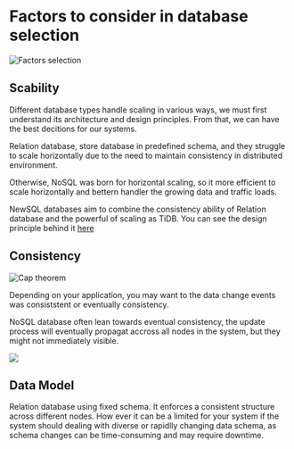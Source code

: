 # Factors to consider in database selection

![Factors selection](https://substack-post-media.s3.amazonaws.com/public/images/d05f286e-16e5-457c-aee3-cc6b960c796d_1600x755.png)


## Scability
Different database types handle scaling in various ways, we must first understand its architecture and design principles. From that, we can have the best decitions for our systems.

Relation database, store database in predefined schema, and they struggle to scale horizontally due to the need to maintain consistency in distributed environment.

Otherwise, NoSQL was born for horizontal scaling, so it more efficient to scale horizontally and bettern handler the growing data and traffic loads.

NewSQL databases aim to combine the consistency ability of Relation database and the powerful of scaling as TiDB. You can see the design principle behind it [here](https://pingcap.medium.com/five-principles-that-guide-tidb-and-pingcap-part-i-71bcb1f84c0)

## Consistency

![Cap theorem](https://hazelcast.com/wp-content/uploads/2021/12/cap-theorem-diagram-800x753-1.png)

Depending on your application, you may want to the data change events was consiststent or eventually consistency.

NoSQL database often lean towards eventual consistency, the update process will eventually propagat accross all nodes in the system, but they might not immediately visible.

![](https://substackcdn.com/image/fetch/w_1456,c_limit,f_webp,q_auto:good,fl_progressive:steep/https%3A%2F%2Fsubstack-post-media.s3.amazonaws.com%2Fpublic%2Fimages%2F5ebe2481-4e5e-4c80-9a8d-a9caf8255a45_1600x1361.png)

## Data Model
Relation database using fixed schema. It enforces a consistent structure across different nodes. How ever it can be a limited for your system if the system should dealing with diverse or rapidlly changing data schema, as schema changes can be time-consuming and may require downtime.
